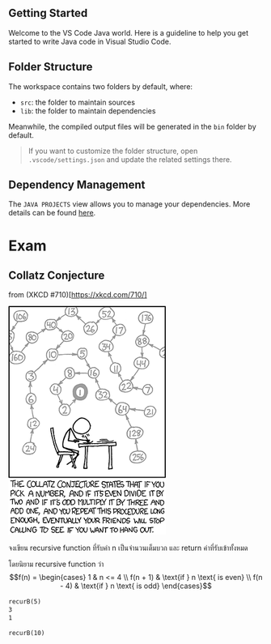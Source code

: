 ## Getting Started

Welcome to the VS Code Java world. Here is a guideline to help you get started to write Java code in Visual Studio Code.

## Folder Structure

The workspace contains two folders by default, where:

- `src`: the folder to maintain sources
- `lib`: the folder to maintain dependencies

Meanwhile, the compiled output files will be generated in the `bin` folder by default.

> If you want to customize the folder structure, open `.vscode/settings.json` and update the related settings there.

## Dependency Management

The `JAVA PROJECTS` view allows you to manage your dependencies. More details can be found [here](https://github.com/microsoft/vscode-java-dependency#manage-dependencies).

# Exam
## Collatz Conjecture
from (XKCD #710)[https://xkcd.com/710/]

![alt text](image.png)

จงเขียน recursive function ที่รับค่า n เป็นจำนวนเต็มบวก และ return ค่าที่รับเข้าทั้งหมด

โดยนิยาม recursive function ว่า
$$f(n) = \begin{cases} 1 & n <= 4  \\ f(n + 1) & \text{if } n \text{ is even} \\ f(n - 4) & \text{if } n \text{ is odd} \end{cases}$$


```
recurB(5)
3
1
```

```
recurB(10)

```